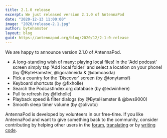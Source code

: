 ```yaml
---
title: 2.1.0 release
excerpt: We just released version 2.1.0 of AntennaPod
date: "2020-12-13 11:00:00"
image: "2020/release-2.1.jpg"
author: bytehamster
layout: blog
guid: https://antennapod.org/blog/2020/12/2-1-0-release
---
```


We are happy to announce version 2.1.0 of AntennaPod.

- A long-standing wish of many: playing local files! In the 'Add podcast' screen simply tap 'Add local folder' and select a location on your phone! (by @ByteHamster, @igoralmeida & @damoasda)
- Pick a country for the 'Discover' screen (by @tonytamsf)
- Keyboard shortcuts (by @flxholle)
- Search the PodcastIndex.org database (by @edwinhere)
- Pull to refresh (by @flxholle)
- Playback speed & filter dialogs (by @ByteHamster & @bws9000)
- Smooth sleep timer volume (by @olivoto)

AntennaPod is developed by volunteers in our free-time. If you like AntennaPod and want to give something back to the community, consider contributing by helping other users in the [forum](https://forum.antennapod.org/), [translating](https://hosted.weblate.org/projects/antennapod/app/) or by [writing code](https://github.com/AntennaPod/AntennaPod).
